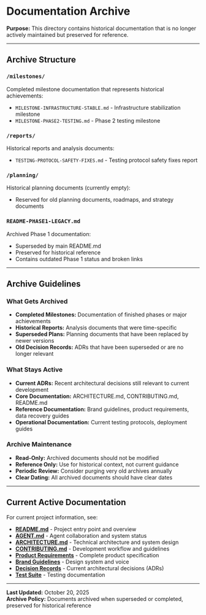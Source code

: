 # Documentation Archive

**Purpose:** This directory contains historical documentation that is no longer actively maintained but preserved for reference.

---

## Archive Structure

### `/milestones/`
Completed milestone documentation that represents historical achievements:
- `MILESTONE-INFRASTRUCTURE-STABLE.md` - Infrastructure stabilization milestone
- `MILESTONE-PHASE2-TESTING.md` - Phase 2 testing milestone

### `/reports/`
Historical reports and analysis documents:
- `TESTING-PROTOCOL-SAFETY-FIXES.md` - Testing protocol safety fixes report

### `/planning/`
Historical planning documents (currently empty):
- Reserved for old planning documents, roadmaps, and strategy documents

### `README-PHASE1-LEGACY.md`
Archived Phase 1 documentation:
- Superseded by main README.md
- Preserved for historical reference
- Contains outdated Phase 1 status and broken links

---

## Archive Guidelines

### What Gets Archived
- **Completed Milestones:** Documentation of finished phases or major achievements
- **Historical Reports:** Analysis documents that were time-specific
- **Superseded Plans:** Planning documents that have been replaced by newer versions
- **Old Decision Records:** ADRs that have been superseded or are no longer relevant

### What Stays Active
- **Current ADRs:** Recent architectural decisions still relevant to current development
- **Core Documentation:** ARCHITECTURE.md, CONTRIBUTING.md, README.md
- **Reference Documentation:** Brand guidelines, product requirements, data recovery guides
- **Operational Documentation:** Current testing protocols, deployment guides

### Archive Maintenance
- **Read-Only:** Archived documents should not be modified
- **Reference Only:** Use for historical context, not current guidance
- **Periodic Review:** Consider purging very old archives annually
- **Clear Dating:** All archived documents should have clear dates

---

## Current Active Documentation

For current project information, see:
- **[README.md](../../README.md)** - Project entry point and overview
- **[AGENT.md](../../AGENT.md)** - Agent collaboration and system status
- **[ARCHITECTURE.md](../ARCHITECTURE.md)** - Technical architecture and system design
- **[CONTRIBUTING.md](../CONTRIBUTING.md)** - Development workflow and guidelines
- **[Product Requirements](../PRODUCT_REQUIREMENTS_DOCUMENT.md)** - Complete product specification
- **[Brand Guidelines](../PELICAN_AI_BRAND_GUIDELINES.md)** - Design system and voice
- **[Decision Records](../decisions/)** - Current architectural decisions (ADRs)
- **[Test Suite](../../scripts/README.md)** - Testing documentation

---

**Last Updated:** October 20, 2025  
**Archive Policy:** Documents archived when superseded or completed, preserved for historical reference
